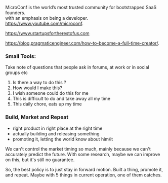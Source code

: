MicroConf is the world’s most trusted community for bootstrapped SaaS founders.  
with an emphasis on being a developer.  
https://www.youtube.com/microconf. 


https://www.startupsfortherestofus.com

https://blog.pragmaticengineer.com/how-to-become-a-full-time-creator/. 



### Small Tools:  
Take note of questions that people ask in forums, at work or in social groups etc   
1. Is there a way to do this ?  
2. How would I make this?  
3. I wish someone could do this for me 
4. This is difficult to do and take away all my time
5. This daily chore, eats up my time



### Build, Market and Repeat

- right product in right place at the right time
- actually building and releasing something
- promoting it, letting the world know about him/it

We can't control the market timing so much, mainly because we can't accurately predict the future. With some research, maybe we can improve on this, but it's still no guarantee.

So, the best policy is to just stay in forward motion. Built a thing, promote it, and repeat. Maybe with 5 things in current operation, one of them catches.
